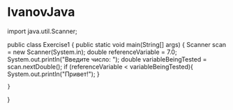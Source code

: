 # IvanovJava

import java.util.Scanner;

public class Exercise1 {
    public static void main(String[] args) {
        Scanner scan = new Scanner(System.in);
        double referenceVariable = 7.0;
        System.out.println("Введите число: ");
        double variableBeingTested = scan.nextDouble();
        if (referenceVariable < variableBeingTested){
            System.out.println("Привет!");
        }

    }
}
